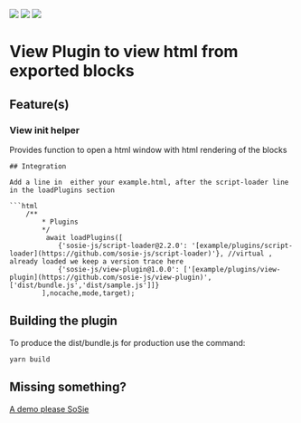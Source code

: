 ![](https://badgen.net/badge/SoS正/0.7.0/f2a) ![](https://badgen.net/badge/editor.js/v2.1.8/blue) ![](https://badgen.net/badge/plugin/v1.0.0/orange) 

# View Plugin to view html from exported blocks 

## Feature(s)

### View init helper

Provides function to open a html window with html rendering of the blocks 

```
## Integration

Add a line in  either your example.html, after the script-loader line in the loadPlugins section

```html
	/**
        * Plugins
        */
         await loadPlugins([
            {'sosie-js/script-loader@2.2.0': '[example/plugins/script-loader](https://github.com/sosie-js/script-loader)'}, //virtual , already loaded we keep a version trace here
            {'sosie-js/view-plugin@1.0.0': ['[example/plugins/view-plugin](https://github.com/sosie-js/view-plugin)',['dist/bundle.js','dist/sample.js']]}
        ],nocache,mode,target);
```

## Building the plugin

To produce the dist/bundle.js for production use the command: 

```shell
yarn build
```

## Missing something?

[A demo please SoSie](http://sosie.sos-productions.com/)
